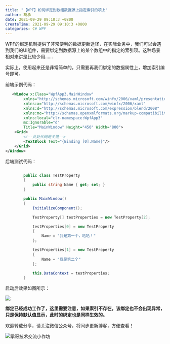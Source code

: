 ```yaml
---
title: "【WPF】如何绑定到数组数据源上指定索引的项上"
author: 胡承
date: 2021-09-29 09:10:3 +0800
CreateTime: 2021-09-29 09:10:3 +0800
categories: C# WPF
---
```


WPF的绑定机制提供了非常便利的数据更新途径，在实际业务中，我们可以会遇到我们的UI组件，需要绑定到数据源上的某个数组中的指定的索引项。这种场景相对来讲是比较少用……

<!-- more -->
实际上，使用起来还是非常简单的，只需要再我们绑定的数据属性上，增加索引编号即可。

前端示例代码：

```xml
   <Window x:Class="WpfApp3.MainWindow"
        xmlns="http://schemas.microsoft.com/winfx/2006/xaml/presentation"
        xmlns:x="http://schemas.microsoft.com/winfx/2006/xaml"
        xmlns:d="http://schemas.microsoft.com/expression/blend/2008"
        xmlns:mc="http://schemas.openxmlformats.org/markup-compatibility/2006"
        xmlns:local="clr-namespace:WpfApp3"
        mc:Ignorable="d"
        Title="MainWindow" Height="450" Width="800">
    <Grid>
        <!--此处代码是关键-->
        <TextBlock Text="{Binding [0].Name}"/>
    </Grid>
</Window>

```

后端测试代码：

```cs

        public class TestProperty
        {
            public string Name { get; set; }
        }

        public MainWindow()
        {
            InitializeComponent();

            TestProperty[] testProperties = new TestProperty[2];

            testProperties[0] = new TestProperty
            {
                Name = "我是第一个，哈哈！"
            };

            testProperties[1] = new TestProperty
            {
                Name = "我是第二个"
            };

            this.DataContext = testProperties;
        }
```

启动后效果如图所示：

![](https://i.loli.net/2021/09/27/VAuvEReKJfYTOUh.jpg)

**绑定已经成功工作了，这里需要注意，如果索引不存在，该绑定也不会出现异常，只是保持默认值显示，此时的绑定也是同样生效的。**

欢迎转载分享，请关注微信公众号，将同步更新博客，方便查看！

![承哥技术交流小作坊](https://i.loli.net/2021/09/27/FmsaLU1Oo7tX8kl.jpg)